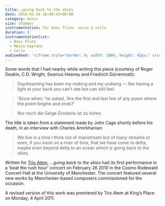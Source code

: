 ```yaml
---
title: …going back to the skies
date: 2010-02-26 16:00:43+00:00
category: music
size: chamber
instrumentation: for bass flute, voice & cello
duration: 8'
instrumentationlist:
  - Bass Flute
  - Mezzo-Soprano
  - Cello
audioembed: '<iframe style="border: 0; width: 100%; height: 42px;" src="http://bandcamp.com/EmbeddedPlayer/album=926152521/size=small/bgcol=ffffff/linkcol=0687f5/track=3319466497/transparent=true/" seamless><a href="http://hear.chrisswithinbank.net/album/going-back-to-the-skies">…going back to the skies by Trio Atem</a></iframe>'
---
```


Some words that I had nearby while writing this piece (courtesy of Roger Deakin, C.D. Wright, Seamus Heaney and Friedrich Dürrenmatt):

> Daydreaming has been my making and my undoing —
like having a light at your back you can’t see but can still feel.

> ‘Since when,’ he asked,
‘Are the first and last line of any poem
where the poem begins and ends?’

> Nur noch die Geige Einsteins ist zu hören.

The title is taken from a statement made by John Cage shortly before  his death, in an interview with Charles Amirkhanian:

> We live in a time I think not of mainstream but of many  streams or even, if you insist on a river of time, that we have come to  delta, maybe even beyond delta to an ocean which is going back to the  skies.

Written for [Trio Atem](http://www.myspace.com/trioatem), _…going  back to the skies_ had its first performance in a ‘beat  the rush hour’ concert on February 26 2010 in the Cosmo Rodewald Concert  Hall at the University of Manchester. The concert featured several  new works by Manchester-based composers commissioned for the occasion.

A revised version of this work was premiered by Trio Atem at King’s Place on Monday, 4 April 2011.

